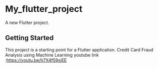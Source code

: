 # My_flutter_project

A new Flutter project.

## Getting Started

This project is a starting point for a Flutter application.
Credit Card Fraud Analysis using Machine Learning 
youtube link :https://youtu.be/h7X4f59xjEE
